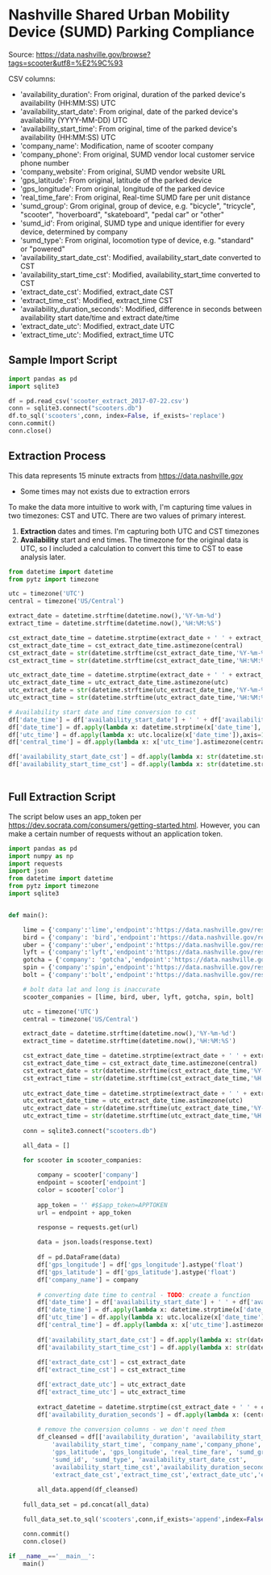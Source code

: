 # Nashville Shared Urban Mobility Device (SUMD) Parking Compliance

Source:
https://data.nashville.gov/browse?tags=scooter&utf8=%E2%9C%93

CSV columns:
- 'availability_duration': From original, duration of the parked device's availability (HH:MM:SS) UTC
- 'availability_start_date': From original, date of the parked device's availability (YYYY-MM-DD) UTC
- 'availability_start_time': From original, time of the parked device's availability (HH:MM:SS) UTC
- 'company_name': Modification, name of scooter company
- 'company_phone': From original, SUMD vendor local customer service phone number
- 'company_website': From original, SUMD vendor website URL
- 'gps_latitude': From original, latitude of the parked device
- 'gps_longitude': From original, longitude of the parked device
- 'real_time_fare': From original, Real-time SUMD fare per unit distance
- 'sumd_group': Grom original, group of device, e.g. "bicycle", "tricycle", "scooter", "hoverboard", "skateboard", "pedal car" or "other"
- 'sumd_id': From original, SUMD type and unique identifier for every device, determined by company
- 'sumd_type': From original, locomotion type of device, e.g. "standard" or "powered"
- 'availability_start_date_cst': Modified, availability_start_date converted to CST
- 'availability_start_time_cst': Modified, availability_start_time converted to CST
- 'extract_date_cst': Modified, extract_date CST
- 'extract_time_cst': Modified, extract_time CST
- 'availability_duration_seconds': Modified, difference in seconds between availability start date/time and extract date/time 
- 'extract_date_utc': Modified, extract_date UTC
- 'extract_time_utc': Modified, extract_time UTC

## Sample Import Script

```python
import pandas as pd
import sqlite3

df = pd.read_csv('scooter_extract_2017-07-22.csv')
conn = sqlite3.connect("scooters.db")
df.to_sql('scooters',conn, index=False, if_exists='replace')
conn.commit()
conn.close()
```

## Extraction Process
This data represents 15 minute extracts from https://data.nashville.gov 
* Some times may not exists due to extraction errors

To make the data more intuitive to work with, I'm capturing time values in two timezones: CST and UTC.
There are two values of primary interest.
1. __Extraction__ dates and times. I'm capturing both UTC and CST timezones
1. __Availability__ start and end times. The timezone for the original data is UTC, so I included a calculation to convert this time to CST to ease analysis later.

```python
from datetime import datetime
from pytz import timezone

utc = timezone('UTC')
central = timezone('US/Central')

extract_date = datetime.strftime(datetime.now(),'%Y-%m-%d')
extract_time = datetime.strftime(datetime.now(),'%H:%M:%S')

cst_extract_date_time = datetime.strptime(extract_date + ' ' + extract_time, '%Y-%m-%d %H:%M:%S')
cst_extract_date_time = cst_extract_date_time.astimezone(central)
cst_extract_date = str(datetime.strftime(cst_extract_date_time,'%Y-%m-%d'))
cst_extract_time = str(datetime.strftime(cst_extract_date_time,'%H:%M:%S'))

utc_extract_date_time = datetime.strptime(extract_date + ' ' + extract_time, '%Y-%m-%d %H:%M:%S')
utc_extract_date_time = utc_extract_date_time.astimezone(utc)
utc_extract_date = str(datetime.strftime(utc_extract_date_time,'%Y-%m-%d'))
utc_extract_time = str(datetime.strftime(utc_extract_date_time,'%H:%M:%S'))

# Availability start date and time conversion to cst
df['date_time'] = df['availability_start_date'] + ' ' + df['availability_start_time']
df['date_time'] = df.apply(lambda x: datetime.strptime(x['date_time'], '%Y-%m-%d %H:%M:%S'),axis=1)
df['utc_time'] = df.apply(lambda x: utc.localize(x['date_time']),axis=1)
df['central_time'] = df.apply(lambda x: x['utc_time'].astimezone(central),axis=1)

df['availability_start_date_cst'] = df.apply(lambda x: str(datetime.strftime(x['central_time'],'%Y-%m-%d')),axis=1)
df['availability_start_time_cst'] = df.apply(lambda x: str(datetime.strftime(x['central_time'],'%H:%M:%S')),axis=1)
        
```
## Full Extraction Script
The script below uses an app_token per https://dev.socrata.com/consumers/getting-started.html. However, 
you can make a certain number of requests without an application token. 



```python
import pandas as pd
import numpy as np
import requests
import json
from datetime import datetime
from pytz import timezone
import sqlite3


def main():

    lime = {'company':'lime','endpoint':'https://data.nashville.gov/resource/ntar-zcjt','color':'lime','timezone':'UTC'}
    bird = {'company': 'bird','endpoint':'https://data.nashville.gov/resource/nar3-8j89','color': 'black','timezone':'UTC'}
    uber = {'company':'uber','endpoint':'https://data.nashville.gov/resource/jwwr-v4rf','color': 'red','timezone':'UTC'}
    lyft = {'company':'lyft','endpoint':'https://data.nashville.gov/resource/bmb2-fucd', 'color': 'pink','timezone':'UTC'}
    gotcha = {'company': 'gotcha','endpoint':'https://data.nashville.gov/resource/anqi-zsnc','color': 'aqua','timezone':'UTC'}
    spin = {'company':'spin','endpoint':'https://data.nashville.gov/resource/2gne-qgxz','color': 'orange','timezone':'UTC'}
    bolt = {'company':'bolt','endpoint':'https://data.nashville.gov/resource/rxpd-ez2h','color': 'yellow','timezone':'UTC'}

    # bolt data lat and long is inaccurate
    scooter_companies = [lime, bird, uber, lyft, gotcha, spin, bolt]

    utc = timezone('UTC')
    central = timezone('US/Central')

    extract_date = datetime.strftime(datetime.now(),'%Y-%m-%d')
    extract_time = datetime.strftime(datetime.now(),'%H:%M:%S')

    cst_extract_date_time = datetime.strptime(extract_date + ' ' + extract_time, '%Y-%m-%d %H:%M:%S')
    cst_extract_date_time = cst_extract_date_time.astimezone(central)
    cst_extract_date = str(datetime.strftime(cst_extract_date_time,'%Y-%m-%d'))
    cst_extract_time = str(datetime.strftime(cst_extract_date_time,'%H:%M:%S'))
    
    utc_extract_date_time = datetime.strptime(extract_date + ' ' + extract_time, '%Y-%m-%d %H:%M:%S')
    utc_extract_date_time = utc_extract_date_time.astimezone(utc)
    utc_extract_date = str(datetime.strftime(utc_extract_date_time,'%Y-%m-%d'))
    utc_extract_time = str(datetime.strftime(utc_extract_date_time,'%H:%M:%S'))
    
    conn = sqlite3.connect("scooters.db")

    all_data = []

    for scooter in scooter_companies:
        
        company = scooter['company']
        endpoint = scooter['endpoint']
        color = scooter['color']
        
        app_token = '' #$$app_token=APPTOKEN
        url = endpoint + app_token

        response = requests.get(url)
        
        data = json.loads(response.text)
        
        df = pd.DataFrame(data)
        df['gps_longitude'] = df['gps_longitude'].astype('float')
        df['gps_latitude'] = df['gps_latitude'].astype('float')
        df['company_name'] = company
        
        # converting date time to central - TODO: create a function
        df['date_time'] = df['availability_start_date'] + ' ' + df['availability_start_time']
        df['date_time'] = df.apply(lambda x: datetime.strptime(x['date_time'], '%Y-%m-%d %H:%M:%S'),axis=1)
        df['utc_time'] = df.apply(lambda x: utc.localize(x['date_time']),axis=1)
        df['central_time'] = df.apply(lambda x: x['utc_time'].astimezone(central),axis=1)
        
        df['availability_start_date_cst'] = df.apply(lambda x: str(datetime.strftime(x['central_time'],'%Y-%m-%d')),axis=1)
        df['availability_start_time_cst'] = df.apply(lambda x: str(datetime.strftime(x['central_time'],'%H:%M:%S')),axis=1)
                
        df['extract_date_cst'] = cst_extract_date
        df['extract_time_cst'] = cst_extract_time

        df['extract_date_utc'] = utc_extract_date
        df['extract_time_utc'] = utc_extract_time
        
        extract_datetime = datetime.strptime(cst_extract_date + ' ' + cst_extract_time, '%Y-%m-%d %H:%M:%S')
        df['availability_duration_seconds'] = df.apply(lambda x: (central.localize(extract_datetime) - x['central_time']).total_seconds(),axis=1)
         
        # remove the conversion columns - we don't need them
        df_cleansed = df[['availability_duration', 'availability_start_date',
            'availability_start_time', 'company_name','company_phone', 'company_website',
            'gps_latitude', 'gps_longitude', 'real_time_fare', 'sumd_group',
            'sumd_id', 'sumd_type', 'availability_start_date_cst',
            'availability_start_time_cst','availability_duration_seconds',
            'extract_date_cst','extract_time_cst','extract_date_utc','extract_time_utc']]
        
        all_data.append(df_cleansed)
        
    full_data_set = pd.concat(all_data)

    full_data_set.to_sql('scooters',conn,if_exists='append',index=False)

    conn.commit()
    conn.close()

if __name__=='__main__':
    main()
```